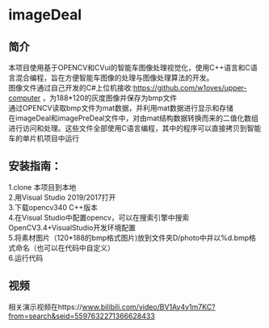 # imageDeal
## 简介 
  本项目使用基于OPENCV和CVui的智能车图像处理视觉化，使用C++语言和C语言混合编程，旨在方便智能车图像的处理与图像处理算法的开发。  
  图像文件通过自己开发的C#上位机接收:https://github.com/w1oves/upper-computer ，为188*120的灰度图像并保存为bmp文件  
  通过OPENCV读取bmp文件为mat数据，并利用mat数据进行显示和存储  
  在imageDeal和imagePreDeal文件中，对由mat结构数据转换而来的二值化数组进行访问和处理。这些文件全部使用C语言编程，其中的程序可以直接拷贝到智能车的单片机项目中运行 
 
## 安装指南：
1.clone 本项目到本地  
2.用Visual Studio 2019/2017打开  
3.下载opencv340 C++版本  
4.在Visual Studio中配置opencv，可以在搜索引擎中搜索 OpenCV3.4+VisualStudio开发环境配置  
5.将素材图片（120*188的bmp格式图片)放到文件夹D/photo中并以%d.bmp格式命名（也可以在代码中自定义）  
6.运行代码  

## 视频
相关演示视频在https://www.bilibili.com/video/BV1Ay4y1m7KC?from=search&seid=5597632271366628433

